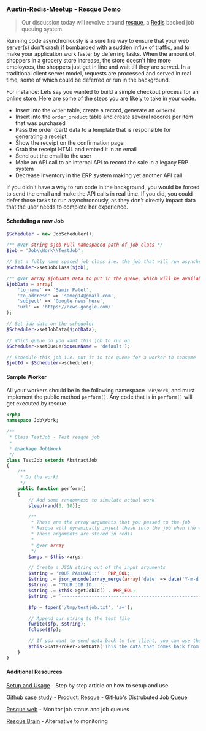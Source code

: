 ### Austin-Redis-Meetup - Resque Demo

> Our discussion today will revolve around [resque](https://github.com/resque/resque), a [Redis](http://redis.io/) backed job queuing system. 

Running code asynchronously is a sure fire way to ensure that your web server(s) don't crash if bombarded with a sudden influx of traffic, and to make your application work faster by deferring tasks. 
When the amount of shoppers in a grocery store increase, the store doesn't hire more employees, the shoppers just get in line and wait till they are served.
In a traditional client server model, requests are processed and served in real time, some of which could be deferred or run in the background.

For instance: Lets say you wanted to build a simple checkout process for an online store. Here are some of the steps you are likely to take in your code.
- Insert into the ```order``` table, create a record, generate an ```orderId```
- Insert into the ```order_product``` table and create several records per item that was purchased
- Pass the order (cart) data to a template that is responsible for generating a receipt
- Show the receipt on the confirmation page
- Grab the receipt HTML and embed it in an email
- Send out the email to the user
- Make an API call to an internal API to record the sale in a legacy ERP system
- Decrease inventory in the ERP system making yet another API call

If you didn't have a way to run code in the background, you would be forced to send the email and make the API calls in real time. 
If you did, you could defer those tasks to run asynchronously, as they don't directly impact data that the user needs to complete her experience.


#### Scheduling a new Job
```php
$Scheduler = new JobScheduler();

/** @var string $job Full namespaced path of job class */
$job = 'Job\\Work\\TestJob';

// Set a fully name spaced job class i.e. the job that will run asynchronously
$Scheduler->setJobClass($job);

/** @var array $jobData Data to put in the queue, which will be available to the worker */
$jobData = array(
    'to_name' => 'Samir Patel',
    'to_address' => 'sameg14@gmail.com',
    'subject' => 'Google news here',
    'url' => 'https://news.google.com/'
);

// Set job data on the scheduler
$Scheduler->setJobData($jobData);

// Which queue do you want this job to run on
$Scheduler->setQueue($queueName = 'default');

// Schedule this job i.e. put it in the queue for a worker to consume
$jobId = $Scheduler->schedule();
```

#### Sample Worker
All your workers should be in the following namespace ```Job\Work```, and must implement the public method ```perform()```. Any code that is in ```perform()``` will get executed by resque. 

```php
<?php
namespace Job\Work;

/**
 * Class TestJob - Test resque job
 *
 * @package Job\Work
 */
class TestJob extends AbstractJob
{
    /**
     * Do the work!
     */
    public function perform()
    {
        // Add some randomness to simulate actual work
        sleep(rand(3, 10));

        /**
         * These are the array arguments that you passed to the job
         * Resque will dynamically inject these into the job when the worker calls it
         * These arguments are stored in redis
         *
         * @var array
         */
        $args = $this->args;

        // Create a JSON string out of the input arguments
        $string = 'YOUR PAYLOAD::' . PHP_EOL;
        $string .= json_encode(array_merge(array('date' => date('Y-m-d h:i:s')), $args)) . PHP_EOL;
        $string .= 'YOUR JOB ID:: ';
        $string .= $this->getJobId() . PHP_EOL;
        $string .= '--------------------------------------------------------------------------------' . PHP_EOL;

        $fp = fopen('/tmp/testjob.txt', 'a+');

        // Append our string to the test file
        fwrite($fp, $string);
        fclose($fp);

        // If you want to send data back to the client, you can use the DataBroker
        $this->DataBroker->setData('This the data that comes back from your job!');
    }
}
```

#### Additional Resources
[Setup and Usage](http://kamisama.me/2012/10/09/background-jobs-with-php-and-resque-part-1-introduction/) - Step by step article on how to setup and use

[Github case study](http://highscalability.com/blog/2009/11/6/product-resque-githubs-distrubuted-job-queue.html) - Product: Resque - GitHub's Distrubuted Job Queue

[Resque web](https://github.com/resque/resque-web) - Monitor job status and job queues

[Resque Brain](http://technology.stitchfix.com/resque-brain/) - Alternative to monitoring
